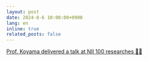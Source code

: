 ```yaml
---
layout: post
date: 2024-8-6 10:00:00+0900
lang: en
inline: true
related_posts: false
---
```


[Prof. Koyama delivered a talk at NII 100 researches 🧑‍🏫](https://youtu.be/C5mmF5BE2iU)